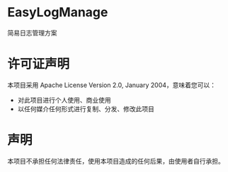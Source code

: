 # EasyLogManage
简易日志管理方案

# 许可证声明
本项目采用  Apache License Version 2.0, January 2004，意味着您可以：
* 对此项目进行个人使用、商业使用
* 以任何媒介任何形式进行复制、分发、修改此项目

# 声明
本项目不承担任何法律责任，使用本项目造成的任何后果，由使用者自行承担。
